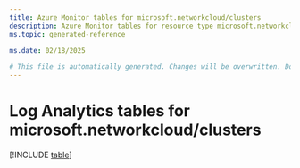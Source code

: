 ```yaml
---
title: Azure Monitor tables for microsoft.networkcloud/clusters
description: Azure Monitor tables for resource type microsoft.networkcloud/clusters
ms.topic: generated-reference
   
ms.date: 02/18/2025

# This file is automatically generated. Changes will be overwritten. Do not change this file directly.
---
```


# Log Analytics tables for microsoft.networkcloud/clusters  

[!INCLUDE [table](~/reusable-content/ce-skilling/azure/includes/azure-monitor/reference/tables/microsoft-networkcloud_clusters-include.md)]

